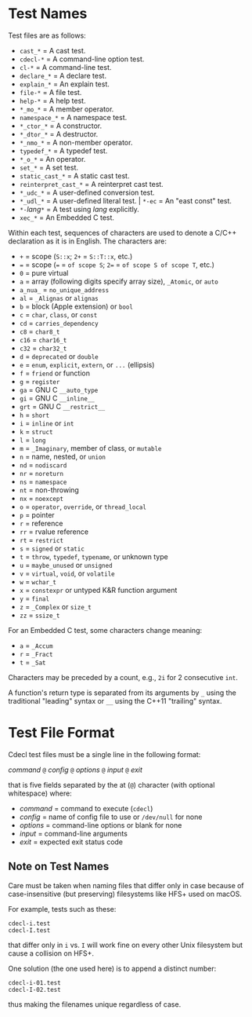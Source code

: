 Test Names
==========

Test files are as follows:

+ `cast_*`             = A cast test.
+ `cdecl-*`            = A command-line option test.
+ `cl-*`               = A command-line test.
+ `declare_*`          = A declare test.
+ `explain_*`          = An explain test.
+ `file-*`             = A file test.
+ `help-*`             = A help test.
+ `*_mo_*`             = A member operator.
+ `namespace_*`        = A namespace test.
+ `*_ctor_*`           = A constructor.
+ `*_dtor_*`           = A destructor.
+ `*_nmo_*`            = A non-member operator.
+ `typedef_*`          = A typedef test.
+ `*_o_*`              = An operator.
+ `set_*`              = A set test.
+ `static_cast_*`      = A static cast test.
+ `reinterpret_cast_*` = A reinterpret cast test.
+ `*_udc_*`            = A user-defined conversion test.
+ `*_udl_*`            = A user-defined literal test.
| `*-ec`               = An "east const" test.
+ `*-`*lang*`*`        = A test using *lang* explicitly.
+ `xec_*`              = An Embedded C test.

Within each test, sequences of characters are used to denote a C/C++
declaration as it is in English.
The characters are:

+ `+` = scope (`S::x`; `2+` = `S::T::x`, etc.)
+ `=` = scope (`=` = `of scope S`; `2=` = `of scope S of scope T`, etc.)
+ `0` = pure virtual
+ `a` = array (following digits specify array size), `_Atomic`, or `auto`
+ `a_nua_` = `no_unique_address`
+ `al` = `_Alignas` or `alignas`
+ `b` = block (Apple extension) or `bool`
+ `c` = `char`, `class`, or `const`
+ `cd` = `carries_dependency`
+ `c8` = `char8_t`
+ `c16` = `char16_t`
+ `c32` = `char32_t`
+ `d` = `deprecated` or `double`
+ `e` = `enum`, `explicit`, `extern`, or `...` (ellipsis)
+ `f` = `friend` or function
+ `g` = `register`
+ `ga` = GNU C `__auto_type`
+ `gi` = GNU C `__inline__`
+ `grt` = GNU C `__restrict__`
+ `h` = `short`
+ `i` = `inline` or `int`
+ `k` = `struct`
+ `l` = `long`
+ `m` = `_Imaginary`, member of class, or `mutable`
+ `n` = name, nested, or `union`
+ `nd` = `nodiscard`
+ `nr` = `noreturn`
+ `ns` = `namespace`
+ `nt` = non-throwing
+ `nx` = `noexcept`
+ `o` = `operator`, `override`, or `thread_local`
+ `p` = pointer
+ `r` = reference
+ `rr` = rvalue reference
+ `rt` = `restrict`
+ `s` = `signed` or `static`
+ `t` = `throw`, `typedef`, `typename`, or unknown type
+ `u` = `maybe_unused` or `unsigned`
+ `v` = `virtual`, `void`, or `volatile`
+ `w` = `wchar_t`
+ `x` = `constexpr` or untyped K&R function argument
+ `y` = `final`
+ `z` = `_Complex` or `size_t`
+ `zz` = `ssize_t`

For an Embedded C test, some characters change meaning:

+ `a` = `_Accum`
+ `r` = `_Fract`
+ `t` = `_Sat`

Characters may be preceded by a count,
e.g., `2i` for 2 consecutive `int`.

A function's return type is separated from its arguments by `_`
using the traditional "leading" syntax
or `__` using the C++11 "trailing" syntax.

Test File Format
================

Cdecl test files must be a single line in the following format:

*command* `@` *config* `@` *options* `@` *input* `@` *exit*

that is five fields separated by the at (`@`) character
(with optional whitespace)
where:

+ *command* = command to execute (`cdecl`)
+ *config*  = name of config file to use or `/dev/null` for none
+ *options* = command-line options or blank for none
+ *input*   = command-line arguments
+ *exit*    = expected exit status code

Note on Test Names
------------------

Care must be taken when naming files that differ only in case
because of case-insensitive (but preserving) filesystems like HFS+
used on macOS.

For example, tests such as these:

    cdecl-i.test
    cdecl-I.test

that differ only in `i` vs. `I` will work fine on every other Unix filesystem
but cause a collision on HFS+.

One solution (the one used here) is to append a distinct number:

    cdecl-i-01.test
    cdecl-I-02.test

thus making the filenames unique regardless of case.
